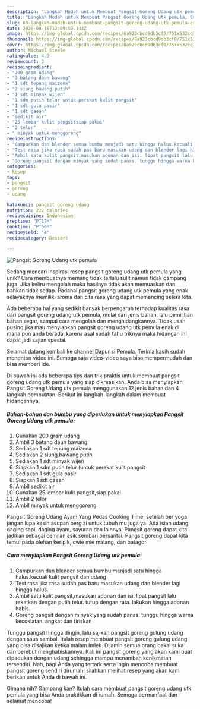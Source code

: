 ```yaml
---
description: "Langkah Mudah untuk Membuat Pangsit Goreng Udang utk pemula, Enak"
title: "Langkah Mudah untuk Membuat Pangsit Goreng Udang utk pemula, Enak"
slug: 69-langkah-mudah-untuk-membuat-pangsit-goreng-udang-utk-pemula-enak
date: 2020-08-15T12:09:59.144Z
image: https://img-global.cpcdn.com/recipes/6a923cbcd9db3cf0/751x532cq70/pangsit-goreng-udang-utk-pemula-foto-resep-utama.jpg
thumbnail: https://img-global.cpcdn.com/recipes/6a923cbcd9db3cf0/751x532cq70/pangsit-goreng-udang-utk-pemula-foto-resep-utama.jpg
cover: https://img-global.cpcdn.com/recipes/6a923cbcd9db3cf0/751x532cq70/pangsit-goreng-udang-utk-pemula-foto-resep-utama.jpg
author: Michael Steele
ratingvalue: 4.9
reviewcount: 3
recipeingredient:
- "200 gram udang"
- "3 batang daun bawang"
- "1 sdt tepung maizena"
- "2 siung bawang putih"
- "1 sdt minyak wijen"
- "1 sdm putih telur untuk perekat kulit pangsit"
- "1 sdt gula pasir"
- "1 sdt gaean"
- "sedikit air"
- "25 lembar kulit pangsitsiap pakai"
- "2 telor"
- " minyak untuk menggoreng"
recipeinstructions:
- "Campurkan dan blender semua bumbu menjadi satu hingga halus.kecuali kulit pangsit dan udang"
- "Test rasa jika rasa sudah pas baru masukan udang dan blender lagi hingga halus."
- "Ambil satu kulit pangsit,masukan adonan dan isi. lipat pangsit lalu rekatkan dengan putih telur. tutup dengan rata. lakukan hingga adonan habis."
- "Goreng pangsit dengan minyak yang sudah panas. tunggu hingga warna kecoklatan. angkat dan tiriskan"
categories:
- Resep
tags:
- pangsit
- goreng
- udang

katakunci: pangsit goreng udang 
nutrition: 222 calories
recipecuisine: Indonesian
preptime: "PT17M"
cooktime: "PT56M"
recipeyield: "4"
recipecategory: Dessert

---
```



![Pangsit Goreng Udang utk pemula](https://img-global.cpcdn.com/recipes/6a923cbcd9db3cf0/751x532cq70/pangsit-goreng-udang-utk-pemula-foto-resep-utama.jpg)

Sedang mencari inspirasi resep pangsit goreng udang utk pemula yang unik? Cara membuatnya memang tidak terlalu sulit namun tidak gampang juga. Jika keliru mengolah maka hasilnya tidak akan memuaskan dan bahkan tidak sedap. Padahal pangsit goreng udang utk pemula yang enak selayaknya memiliki aroma dan cita rasa yang dapat memancing selera kita.

Ada beberapa hal yang sedikit banyak berpengaruh terhadap kualitas rasa dari pangsit goreng udang utk pemula, mulai dari jenis bahan, lalu pemilihan bahan segar, sampai cara mengolah dan menghidangkannya. Tidak usah pusing jika mau menyiapkan pangsit goreng udang utk pemula enak di mana pun anda berada, karena asal sudah tahu triknya maka hidangan ini dapat jadi sajian spesial.

Selamat datang kembali ke channel Dapur si Pemula. Terima kasih sudah menonton video ini. Semoga saja video-video saya bisa mempermudah dan bisa memberi ide.


Di bawah ini ada beberapa tips dan trik praktis untuk membuat pangsit goreng udang utk pemula yang siap dikreasikan. Anda bisa menyiapkan Pangsit Goreng Udang utk pemula menggunakan 12 jenis bahan dan 4 langkah pembuatan. Berikut ini langkah-langkah dalam membuat hidangannya.

<!--inarticleads1-->

##### Bahan-bahan dan bumbu yang diperlukan untuk menyiapkan Pangsit Goreng Udang utk pemula:

1. Gunakan 200 gram udang
1. Ambil 3 batang daun bawang
1. Sediakan 1 sdt tepung maizena
1. Sediakan 2 siung bawang putih
1. Sediakan 1 sdt minyak wijen
1. Siapkan 1 sdm putih telur (untuk perekat kulit pangsit
1. Sediakan 1 sdt gula pasir
1. Siapkan 1 sdt gaean
1. Ambil sedikit air
1. Gunakan 25 lembar kulit pangsit,siap pakai
1. Ambil 2 telor
1. Ambil  minyak untuk menggoreng


Pangsit Goreng Udang Ayam Yang Pedas ‍Cooking Time, setelah ber yoga jangan lupa kasih asupan bergizi untuk tubuh mu juga ya. Ada isian udang, daging sapi, daging ayam, sayuran dan lainnya. Pangsit goreng dapat kita jadikan sebagai cemilan asik sembari bersantai. Pangsit goreng dapat kita temui pada olehan keripik, cwie mie malang, dan batagor. 

<!--inarticleads2-->

##### Cara menyiapkan Pangsit Goreng Udang utk pemula:

1. Campurkan dan blender semua bumbu menjadi satu hingga halus.kecuali kulit pangsit dan udang
1. Test rasa jika rasa sudah pas baru masukan udang dan blender lagi hingga halus.
1. Ambil satu kulit pangsit,masukan adonan dan isi. lipat pangsit lalu rekatkan dengan putih telur. tutup dengan rata. lakukan hingga adonan habis.
1. Goreng pangsit dengan minyak yang sudah panas. tunggu hingga warna kecoklatan. angkat dan tiriskan


Tunggu pangsit hingga dingin, lalu sajikan pangsit goreng gulung udang dengan saus sambal. Itulah resep membuat pangsit goreng gulung udang yang bisa disajikan ketika malam Imlek. Dijamin semua orang bakal suka dan berebut menghabiskannya. Kali ini pangsit goreng yang akan kami buat dipadukan dengan udang sehingga mampu menambah kenikmatan tersendiri. Nah, bagi Anda yang tertark serta ingin mencoba membuat pangsit goreng sendiri dirumah, silahkan melihat resep yang akan kami berikan untuk Anda di bawah ini. 

Gimana nih? Gampang kan? Itulah cara membuat pangsit goreng udang utk pemula yang bisa Anda praktikkan di rumah. Semoga bermanfaat dan selamat mencoba!
